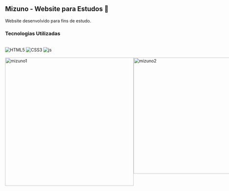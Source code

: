 ## Mizuno - Website para Estudos 📒

Website desenvolvido para fins de estudo.

### Tecnologias Utilizadas

<div style="display: inline_block"><br/>
    <img align="center" alt="HTML5"src="https://img.shields.io/badge/HTML5-E34F26?style=for-the-badge&logo=html5&logoColor=white"/>
    <img align="center" alt="CSS3"src="https://img.shields.io/badge/CSS3-1572B6?style=for-the-badge&logo=css3&logoColor=white"/>
    <img align="center" alt="js"src="https://img.shields.io/badge/JavaScript-F7DF1E?style=for-the-badge&logo=javascript&logoColor=black"/>
</div><br/>

<div style="display: flex"><br/>
<img align="center" alt="mizuno1"src="https://github.com/muriloalvesx/Mizuno-Website/assets/153781890/ec5ba6ca-ae3d-4849-acf4-51c2d17e273a" width="420px"/>
<img align="center" alt="mizuno2 "src="https://github.com/muriloalvesx/Mizuno-Website/assets/153781890/21b93f2d-d3bd-4542-8dd6-eb944589c704" width="380px"/>
</div><br/>
